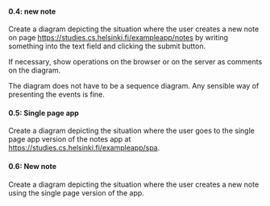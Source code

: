#### 0.4: new note

Create a diagram depicting the situation where the user creates a new note on page https://studies.cs.helsinki.fi/exampleapp/notes by writing something into the text field and clicking the submit button.

If necessary, show operations on the browser or on the server as comments on the diagram.

The diagram does not have to be a sequence diagram. Any sensible way of presenting the events is fine.

#### 0.5: Single page app

Create a diagram depicting the situation where the user goes to the single page app version of the notes app at https://studies.cs.helsinki.fi/exampleapp/spa.

#### 0.6: New note

Create a diagram depicting the situation where the user creates a new note using the single page version of the app.
